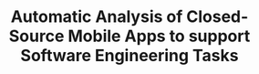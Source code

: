 ---
title: "Automatic Analysis of Closed-Source Mobile Apps to support Software Engineering Tasks"
description: "The amount of android applications is having a tremendous increasing trend, leading the mobile software market to exert pressure over practitioners and researchers about several topics like application quality, frequent releases, and quick fixing of bugs. Because of this, mobile app development process requires of improving the release cycles. Therefore, the automation of software engineering tasks has become a top research topic. As a result of this research interest, several automated approaches have been proposed to support software engineering tasks. Specifically for this research we explore the possibility of performing automated software engineering tasks using APKs as entry instead of source code."

people:
  - mastCamilo

topic: Automated Software Engineering

layout: project
---